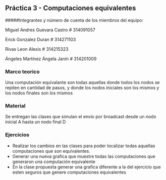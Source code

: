 ## Práctica 3 - Computaciones equivalentes

#####Integrantes y número de cuenta de los miembros del equipo:

Miguel Andres Guevara Castro # 314091057

Erick Gonzalez Duran # 314271103

Rivas Leon Alexis # 314215323

Ángeles Martínez Ángela Janín # 314201009
### Marco teorico
Una computación equivalante son todas aquellas donde todos los nodos se repiten en cantidad de pasos, y donde los nodos iniciales son los mismos y los nodos finales son los mismos

### Material
Se entregan las clases que simulan el envio por broadcast desde un nodo inicial A hasta un nodo final D

### Ejercicios
* Realizar los cambios en las clases para poder localizar todas aquellas computaciones que son equivalentes.
* Generar una nueva grafica que muestre todas las computaciones que generaron una computación equivalente
* En la clase propuesta generar una grafica diferente a la del ejercicio que esten seguros que genere computaciones equivalentes
